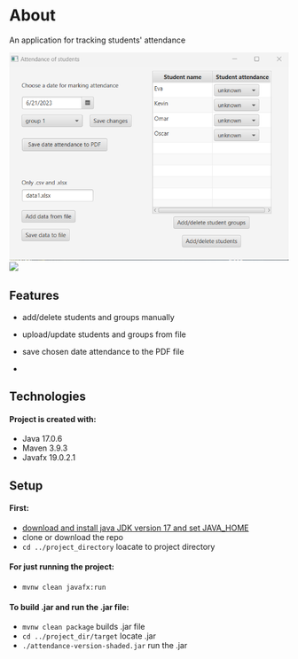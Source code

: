 # About

An application for tracking students' attendance

![Application](images/uploadingData.png) <img src="images/attendance.jpg"  width="200">

## Features
* add/delete students and groups manually
* upload/update students and groups from file
* save chosen date attendance to the PDF file


* 

## Technologies
#### Project is created with:

* Java 17.0.6
* Maven 3.9.3
* Javafx 19.0.2.1
	
## Setup
#### First:

* [download and install java JDK version 17 and set JAVA_HOME](https://docs.oracle.com/cd/E19182-01/821-0917/inst_jdk_javahome_t/index.html)
* clone or download the repo
* `cd ../project_directory` loacate to project directory

#### For just running the project:

* `mvnw clean javafx:run`

#### To build .jar and run the .jar file:

* `mvnw clean package` builds .jar file
* `cd ../project_dir/target` locate .jar
* `./attendance-version-shaded.jar` run the .jar
